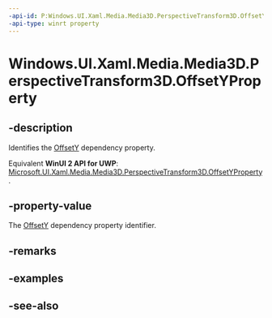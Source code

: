 ```yaml
---
-api-id: P:Windows.UI.Xaml.Media.Media3D.PerspectiveTransform3D.OffsetYProperty
-api-type: winrt property
---
```


<!-- Property syntax
public Windows.UI.Xaml.DependencyProperty OffsetYProperty { get; }
-->

# Windows.UI.Xaml.Media.Media3D.PerspectiveTransform3D.OffsetYProperty

## -description
Identifies the [OffsetY](perspectivetransform3d_offsety.md) dependency property.

Equivalent **WinUI 2 API for UWP**: [Microsoft.UI.Xaml.Media.Media3D.PerspectiveTransform3D.OffsetYProperty](/windows/winui/api/microsoft.ui.xaml.media.media3d.perspectivetransform3d.offsetyproperty).

## -property-value
The [OffsetY](perspectivetransform3d_offsety.md) dependency property identifier.

## -remarks

## -examples

## -see-also
